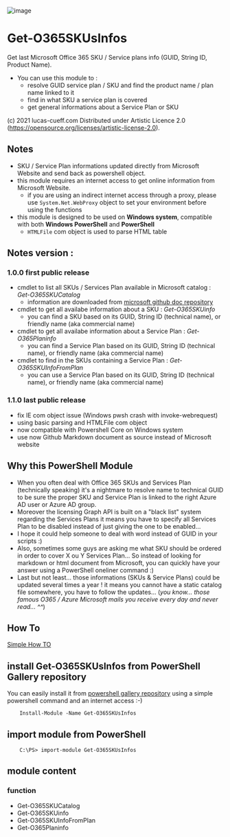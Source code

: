 ![image](http://www.lucas-cueff.com/files/gallery.png)

# Get-O365SKUsInfos
Get last Microsoft Office 365 SKU / Service plans info (GUID, String ID, Product Name).
- You can use this module to :
    - resolve GUID service plan / SKU and find the product name / plan name linked to it
    - find in what SKU a service plan is covered
    - get general informations about a Service Plan or SKU 

(c) 2021 lucas-cueff.com Distributed under Artistic Licence 2.0 (https://opensource.org/licenses/artistic-license-2.0).

## Notes
- SKU / Service Plan informations updated directly from Microsoft Website and send back as powershell object.
- this module requires an internet access to get online information from Microsoft Website.
    - if you are using an indirect internet access through a proxy, please use `System.Net.WebProxy` object to set your environment before using the functions
- this module is designed to be used on **Windows system**, compatible with both **Windows PowerShell** and **PowerShell**
    - `HTMLFile` com object is used to parse HTML table

## Notes version :
### 1.0.0 first public release
 - cmdlet to list all SKUs / Services Plan available in Microsoft catalog : *Get-O365SKUCatalog*
     - information are downloaded from [microsoft github doc repository](https://github.com/MicrosoftDocs/azure-docs/blob/master/articles/active-directory/enterprise-users/licensing-service-plan-reference.md)
 - cmdlet to get all availabe information about a SKU : *Get-O365SKUinfo*
     - you can find a SKU based on its GUID, String ID (technical name), or friendly name (aka commercial name)
 - cmdlet to get all availabe information about a Service Plan : *Get-O365Planinfo*
     - you can find a Service Plan based on its GUID, String ID (technical name), or friendly name (aka commercial name)
 - cmdlet to find in the SKUs containing a Service Plan : *Get-O365SKUInfoFromPlan*
     - you can use a Service Plan based on its GUID, String ID (technical name), or friendly name (aka commercial name)
### 1.1.0 last public release
 - fix IE com object issue (Windows pwsh crash with invoke-webrequest)
 - using basic parsing and HTMLFile com object
 - now compatible with Powershell Core on Windows system
 - use now Github Markdown document as source instead of Microsoft website

## Why this PowerShell Module
- When you often deal with Office 365 SKUs and Services Plan (technically speaking) it's a nightmare to resolve name to technical GUID to be sure the proper SKU and Service Plan is linked to the right Azure AD user or Azure AD group.
- Moreover the licensing Graph API is built on a "black list" system regarding the Services Plans it means you have to specify all Services Plan to be disabled instead of just giving the one to be enabled...
- I hope it could help someone to deal with word instead of GUID in your scripts :)
- Also, sometimes some guys are asking me what SKU should be ordered in order to cover X ou Y Services Plan... So instead of looking for markdown or html document from Microsoft, you can quickly have your answer using a PowerShell oneliner command :)
- Last but not least... those informations (SKUs & Service Plans) could be updated several times a year ! it means you cannot have a static catalog file somewhere, you have to follow the updates... (*you know... those famous O365 / Azure Microsoft mails you receive every day and never read... ^^*)

## How To
[Simple How TO](https://github.com/MS-LUF/Get-O365SKUsInfos/blob/main/HOWTO.md)

## install Get-O365SKUsInfos from PowerShell Gallery repository
You can easily install it from [powershell gallery repository](https://www.powershellgallery.com/packages/Get-O365SKUsInfos/) using a simple powershell command and an internet access :-) 
```
	Install-Module -Name Get-O365SKUsInfos
```

## import module from PowerShell 
```
	C:\PS> import-module Get-O365SKUsInfos
```

## module content
### function
- Get-O365SKUCatalog
- Get-O365SKUinfo
- Get-O365SKUInfoFromPlan
- Get-O365Planinfo
